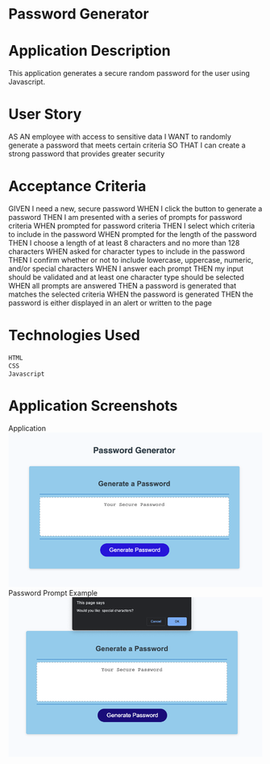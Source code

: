 # Password Generator

# Application Description
This application generates a secure random password for the user using Javascript.
# User Story
AS AN employee with access to sensitive data
I WANT to randomly generate a password that meets certain criteria
SO THAT I can create a strong password that provides greater security
# Acceptance Criteria
GIVEN I need a new, secure password
WHEN I click the button to generate a password
THEN I am presented with a series of prompts for password criteria
WHEN prompted for password criteria
THEN I select which criteria to include in the password
WHEN prompted for the length of the password
THEN I choose a length of at least 8 characters and no more than 128 characters
WHEN asked for character types to include in the password
THEN I confirm whether or not to include lowercase, uppercase, numeric, and/or special characters
WHEN I answer each prompt
THEN my input should be validated and at least one character type should be selected
WHEN all prompts are answered
THEN a password is generated that matches the selected criteria
WHEN the password is generated
THEN the password is either displayed in an alert or written to the page

# Technologies Used
    HTML
    CSS
    Javascript

# Application Screenshots
Application
![Application](assets/password-generator.png)
Password Prompt Example
![UserPrompt](assets/password-user-prompt.png)
